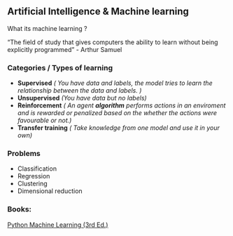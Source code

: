 ## Artificial Intelligence & Machine learning

What its machine learning ?

“The field of study that gives computers the ability to learn without being explicitly programmed” - Arthur Samuel

### Categories / Types of learning 

 - **Supervised** *( You have data and labels, the model tries to learn the relationship between the 	data and labels. )*
 - **Unsupervised** *(You have data but no labels)*
 - **Reinforcement** *( An agent **algorithm** performs actions in an enviroment and is rewarded or penalized based on the whether the actions were favourable or not.)*
 - **Transfer training** *( Take knowledge from one model and use it in your own)*


### Problems
 - Classification 
 - Regression 
 - Clustering 
 - Dimensional reduction 

### Books: 

[Python Machine Learning (3rd Ed.)](https://github.com/rasbt/python-machine-learning-book-3rd-edition)
